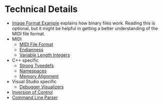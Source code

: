 # Technical Details

* [Image Format Example](image-example.asciidoc) explains how binary files work. Reading this is optional, but it might be helpful in getting a better understanding of the MIDI file format.
* MIDI
  * [MIDI File Format](midi.md)
  * [Endianness](endianness.asciidoc)
  * [Variable Length Integers](variable-length-integers.md)
* C++ specific
  * [Strong Typedefs](strong-typedefs.md)
  * [Namespaces](namespace.md)
  * [Memory Alignment](memory-alignment.asciidoc)
* Visual Studio specific
  * [Debugger Visualizers](debugger-visualizers.asciidoc)
* [Inversion of Control](inversion-of-control.asciidoc)
* [Command Line Parser](command-line-parser.md)